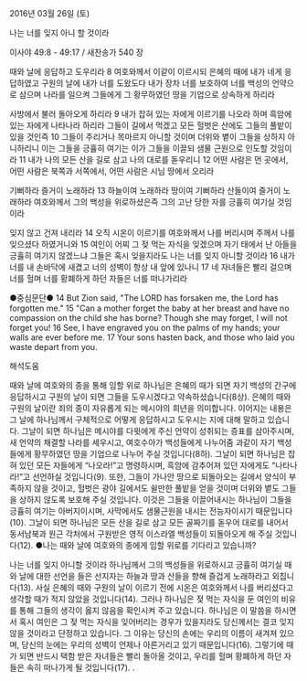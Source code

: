 2016년 03월 26일 (토)

나는 너를 잊지 아니 할 것이라



이사야 49:8 - 49:17 / 새찬송가 540 장


때와 날에 응답하고 도우리라
8 여호와께서 이같이 이르시되 은혜의 때에 내가 네게 응답하였고 구원의 날에 내가 너를 도왔도다 내가 장차 너를 보호하여 너를 백성의 언약으로 삼으며 나라를 일으켜 그들에게 그 황무하였던 땅을 기업으로 상속하게 하리라

사방에서 불러 돌아오게 하리라
9 내가 잡혀 있는 자에게 이르기를 나오라 하며 흑암에 있는 자에게 나타나라 하리라 그들이 길에서 먹겠고 모든 헐벗은 산에도 그들의 풀밭이 있을 것인즉 10 그들이 주리거나 목마르지 아니할 것이며 더위와 볕이 그들을 상하지 아니하리니 이는 그들을 긍휼히 여기는 이가 그들을 이끌되 샘물 근원으로 인도할 것임이라 11 내가 나의 모든 산을 길로 삼고 나의 대로를 돋우리니 12 어떤 사람은 먼 곳에서, 어떤 사람은 북쪽과 서쪽에서, 어떤 사람은 시님 땅에서 오리라

기뻐하라 즐거이 노래하라 
13 하늘이여 노래하라 땅이여 기뻐하라 산들이여 즐거이 노래하라 여호와께서 그의 백성을 위로하셨은즉 그의 고난 당한 자를 긍휼히 여기실 것임이라

잊지 않고 건져 내리라
14 오직 시온이 이르기를 여호와께서 나를 버리시며 주께서 나를 잊으셨다 하였거니와 15 여인이 어찌 그 젖 먹는 자식을 잊겠으며 자기 태에서 난 아들을 긍휼히 여기지 않겠느냐 그들은 혹시 잊을지라도 나는 너를 잊지 아니할 것이라 16 내가 너를 내 손바닥에 새겼고 너의 성벽이 항상 내 앞에 있나니 17 네 자녀들은 빨리 걸으며 너를 헐며 너를 황폐하게 하던 자들은 너를 떠나가리라

●중심문단● 14 But Zion said, "The LORD has forsaken me, the Lord has forgotten me." 15 "Can a mother forget the baby at her breast and have no compassion on the child she has borne? Though she may forget, I will not forget you! 16 See, I have engraved you on the palms of my hands; your walls are ever before me. 17 Your sons hasten back, and those who laid you waste depart from you.

해석도움





때와 날에 여호와의 종을 통해 임할 위로
하나님은 은혜의 때가 되면 자기 백성의 간구에 응답하시고 구원의 날이 되면 그들을 도우시겠다고 약속하셨습니다(8상). 은혜의 때와 구원의 날이란 죄의 종이 자유롭게 되는 메시야의 희년을 의미합니다. 이어지는 내용은 그 날에 하나님께서 구체적으로 어떻게 응답하시고 도우시는 지에 대해 말하고 있습니다. 그날이 되면 하나님은 메시야를 다윗에게 주신 언약이 성취되는 증표를 삼아주시며, 새 언약의 채결할 나라를 세우시고, 여호수아가 백성들에게 나누어줌 과같이 자기 백성들에게 황무하였던 땅을 기업으로 나누어 주실 것입니다(8하). 그날이 되면 하나님은 잡혀 있던 모든 자들에게 “나오라!”고 명령하시며, 흑암에 감추어져 있던 자에게도 “나타나라!”고 선언하실 것입니다(9). 또한, 그들이 가나안 땅으로 되돌아오는 길에서 양식이 부족하지 않을 것이고, 헐벗은 광야 길에서도 쉴만한 풀밭을 얻을 것이며 더위와 볕도 그들을 상하지 않도록 보호해 주실 것입니다. 이것은 그들을 이끌어내시는 하나님이 그들을 긍휼히 여기는 아버지이시며, 사막에서도 샘물근원을 내시는 전능자이시기 때문입니다(10). 그날이 되면 하나님은 모든 산을 길로 삼고 모든 골짜기를 돋우어 대로를 내어서 동서남북과 원근 각처에서 구원받은 영적 이스라엘 백성들이 되돌아오게 해 주실 것입니다(12). 
●나는 때와 날에 여호와의 종에게 임할 위로를 기다리고 있습니까?

나는 너를 잊지 아니할 것이라
하나님께서 그의 백성들을 위로하시고 긍휼히 여기실 때와 날에 대한 선언을 들은 선지자는 하늘과 땅과 산들을 향해 즐겁게 노래하라고 외칩니다(13). 사실 은혜의 때와 구원의 날이 이르기 전에 시온은 여호와께서 나를 버리셨다고 생각할 때가 적지 않았을 것입니다(14). 그러나 하나님은 젖 먹는 자식을 둔 여인의 비유를 통해 그들의 생각이 옳지 않음을 확인시켜 주고 있습니다. 하나님은 이 말씀을 하시면서 혹시 여인은 그 젖 먹는 자식을 잊어버리는 경우가 있을지라도 당신께서는 결코 잊지 않을 것이라고 단정하고 있습니다. 그 이유는 당신의 손에는 우리의 이름이 새겨져 있으며, 당신의 눈에는 우리의 성벽이 언제나 아른거리고 있기 때문입니다(16). 그렇기에 때가 되면 반드시 택함 받은 자녀들은 빨리 돌아올 것이고, 우리를 헐며 황폐하게 하던 자들은 속히 떠나가게 될 것입니다(17).
.